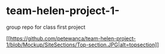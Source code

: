 # team-helen-project-1-
group repo for class first project


[[https://github.com/petewanca/team-helen-project-1/blob/Mockup/SiteSections/Top-section.JPG|alt=topsection]]


